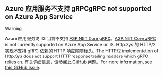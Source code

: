 ## <a name="grpc-not-supported-on-azure-app-service"></a><span data-ttu-id="86b08-101">Azure 应用服务不支持 gRPC</span><span class="sxs-lookup"><span data-stu-id="86b08-101">gRPC not supported on Azure App Service</span></span>

> [!WARNING]
> <span data-ttu-id="86b08-102">Azure 应用服务或 IIS 当前不支持 [ASP.NET Core gRPC](xref:grpc/index)。</span><span class="sxs-lookup"><span data-stu-id="86b08-102">[ASP.NET Core gRPC](xref:grpc/index) is not currently supported on Azure App Service or IIS.</span></span> <span data-ttu-id="86b08-103">Http.Sys 的 HTTP/2 实现不支持 gRPC 依赖的 HTTP 响应尾随标头。</span><span class="sxs-lookup"><span data-stu-id="86b08-103">The HTTP/2 implementation of Http.Sys does not support HTTP response trailing headers which gRPC relies on.</span></span> <span data-ttu-id="86b08-104">有关详细信息，请参阅[此 GitHub 问题](https://github.com/dotnet/AspNetCore/issues/9020)。</span><span class="sxs-lookup"><span data-stu-id="86b08-104">For more information, see [this GitHub issue](https://github.com/dotnet/AspNetCore/issues/9020).</span></span>
